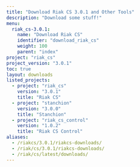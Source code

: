```yaml
---
title: "Download Riak CS 3.0.1 and Other Tools"
description: "Download some stuff!"
menu:
  riak_cs-3.0.1:
    name: "Download Riak CS"
    identifier: "download_riak_cs"
    weight: 100
    parent: "index"
project: "riak_cs"
project_version: "3.0.1"
toc: true
layout: downloads
listed_projects:
  - project: "riak_cs"
    version: "3.0.1"
    title: "Riak CS"
  - project: "stanchion"
    version: "3.0.0"
    title: "Stanchion"
  - project: "riak_cs_control"
    version: "1.0.2"
    title: "Riak CS Control"
aliases:
  - /riakcs/3.0.1/riakcs-downloads/
  - /riak/cs/3.0.1/riakcs-downloads/
  - /riak/cs/latest/downloads/
---
```

